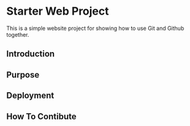 # Starter Web Project

This is a simple website project for showing how to use Git and Github together.

## Introduction

## Purpose

## Deployment

## How To Contibute
